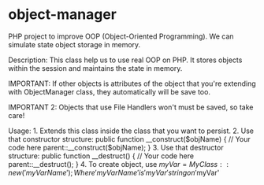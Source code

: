 # object-manager
PHP project to improve OOP (Object-Oriented Programming). We can simulate state object storage in memory.

Description: This class help us to use real OOP on PHP. It stores objects within the session and maintains the state in memory.

IMPORTANT: If other objects is attributes of the object that you're extending with ObjectManager class, they automatically will be save too.

IMPORTANT 2: Objects that use File Handlers won't must be saved, so take care!

Usage: 1. Extends this class inside the class that you want to persist.
       2. Use that constructor structure:
              public function __construct($objName)
              {
                  // Your code here
                  parent::__construct($objName);
              }
       3. Use that destructor structure:
                  public function __destruct()
                  {
                      // Your code here
                      parent::__destruct();
                  }
       4. To create object, use $myVar = MyClass::new('myVarName');
          Where 'myVarName' is 'myVar' string on '$myVar'
